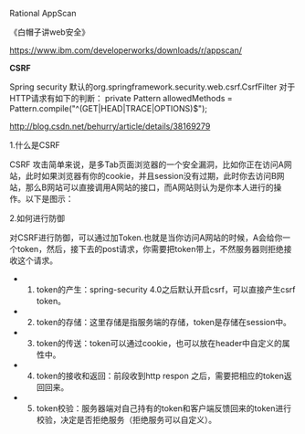 Rational AppScan

《白帽子讲web安全》



https://www.ibm.com/developerworks/downloads/r/appscan/


**CSRF**

Spring security 默认的org.springframework.security.web.csrf.CsrfFilter 对于HTTP请求有如下的判断：
private Pattern allowedMethods = Pattern.compile("^(GET|HEAD|TRACE|OPTIONS)$");


http://blog.csdn.net/behurry/article/details/38169279

1.什么是CSRF

CSRF 攻击简单来说，是多Tab页面浏览器的一个安全漏洞，比如你正在访问A网站，此时如果浏览器有你的cookie，并且session没有过期，此时你去访问B网站，那么B网站可以直接调用A网站的接口，而A网站则认为是你本人进行的操作。以下是图示：

2.如何进行防御

对CSRF进行防御，可以通过加Token.也就是当你访问A网站的时候，A会给你一个token，然后，接下去的post请求，你需要把token带上，不然服务器则拒绝接收这个请求。 
- 1. token的产生：spring-security 4.0之后默认开启csrf，可以直接产生csrf token。 
- 2. token的存储：这里存储是指服务端的存储，token是存储在session中。 
- 3. token的传送：token可以通过cookie，也可以放在header中自定义的属性中。 
- 4. token的接收和返回：前段收到http respon 之后，需要把相应的token返回回来。 
- 5. token校验：服务器端对自己持有的token和客户端反馈回来的token进行校验，决定是否拒绝服务（拒绝服务可以自定义）。







